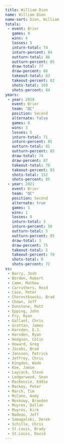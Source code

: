 ```yaml
---
title: William Dion
name: William Dion
name-sort: Dion, William
totals:
 - event: Brier
   games: 9
   wins: 4
   losses: 5
   inturn-total: 74
   inturn-percent: 84
   outturn-total: 86
   outturn-percent: 85
   draw-total: 77
   draw-percent: 86
   takeout-total: 83
   takeout-percent: 82
   shots-total: 160
   shots-percent: 84
years:
 - year: 2018
   event: Brier
   team: "QC"
   position: Second
   alternate: false
   games: 8
   wins: 3
   losses: 5
   inturn-total: 71
   inturn-percent: 85
   outturn-total: 81
   outturn-percent: 85
   draw-total: 74
   draw-percent: 87
   takeout-total: 78
   takeout-percent: 83
   shots-total: 152
   shots-percent: 85
 - year: 2021
   event: Brier
   team: "QC"
   position: Second
   alternate: true
   games: 1
   wins: 1
   losses: 0
   inturn-total: 3
   inturn-percent: 50
   outturn-total: 5
   outturn-percent: 85
   draw-total: 3
   draw-percent: 75
   takeout-total: 5
   takeout-percent: 70
   shots-total: 8
   shots-percent: 72
vs:
 - Barry, Josh
 - Borden, Robert
 - Camm, Mathew
 - Carruthers, Reid
 - Case, Peter
 - Chorostkowski, Brad
 - Chown, Jeff
 - Dunstone, Matt
 - Epping, John
 - Fry, Ryan
 - Gallant, Chris
 - Grattan, James
 - Harnden, E.J.
 - Harnden, Ryan
 - Hodgson, Colin
 - Howard, Greg
 - Jacobs, Brad
 - Janssen, Patrick
 - Jeffrey, Chris
 - Kingdon, Wade
 - Koe, Jamie
 - Laycock, Steve
 - Ledgerwood, Sean
 - MacKenzie, Eddie
 - Mackey, Peter
 - March, Tim
 - McCann, Andy
 - Moskowy, Braeden
 - Muyres, Dallan
 - Muyres, Kirk
 - Nadeau, Jeff
 - Samagalski, Derek
 - Schille, Chris
 - St.Louis, Brady
 - St.Louis, David
---
```

